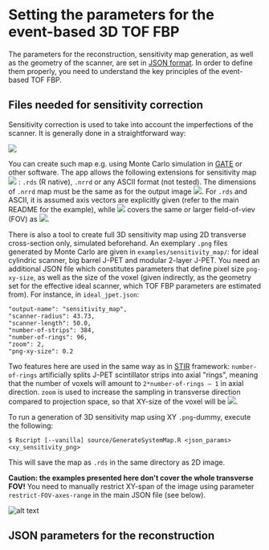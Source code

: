 # Setting the parameters for the event-based 3D TOF FBP
The parameters for the reconstruction, sensitivity map generation, as well as the geometry of the scanner, are set in [JSON format](https://www.json.org/json-en.html). In order to define them properly, you need to understand the key principles of the event-based TOF FBP.

## Files needed for sensitivity correction
Sensitivity correction is used to take into account the imperfections of the scanner. It is generally done in a straightforward way:

<img src="https://latex.codecogs.com/svg.latex?
\mathrm{Img}_{corrected}=\mathrm{Img}_{ini}/\mathrm{Sens.map}."/>

You can create such map e.g. using Monte Carlo simulation in [GATE](http://www.opengatecollaboration.org/) or other software. The app allows the following extensions for sensitivity map <img src="https://latex.codecogs.com/svg.latex?\mathrm{Sens.map}"/> : ```.rds``` (R native), ```.nrrd``` or any ASCII format (not tested). The dimensions of ```.nrrd``` map must be the same as for the output image <img src="https://latex.codecogs.com/svg.latex?\mathrm{Img}_{ini}"/>. For ```.rds``` and ASCII, it is assumed axis vectors are explicitly given (refer to the main README for the example), while <img src="https://latex.codecogs.com/svg.latex?\mathrm{Sens.map}"/> covers the same or larger field-of-viev (FOV) as <img src="https://latex.codecogs.com/svg.latex?\mathrm{Img}_{ini}"/>.

There is also a tool to create full 3D sensitivity map using 2D transverse cross-section only, simulated beforehand. An exemplary ```.png``` files generated by Monte Carlo are given in ```examples/sensitivity_map/```: for ideal cylindric scanner, big barrel J-PET and modular 2-layer J-PET. You need an additional JSON file which constitutes parameters that define pixel size ```png-xy-size```, as well as the size of the voxel (given indirectly, as the geometry set for the effective ideal scanner, which TOF FBP parameters are estimated from). For instance, in ```ideal_jpet.json```:

```
"output-name": "sensitivity_map",
"scanner-radius": 43.73,
"scanner-length": 50.0,
"number-of-strips": 384,
"number-of-rings": 96,
"zoom": 2,
"png-xy-size": 0.2
```
Two features here are used in the same way as in [STIR](http://stir.sourceforge.net/) framework: ```number-of-rings``` artificially splits J-PET scintillator strips into axial "rings", meaning that the number of voxels will amount to ```2*number-of-rings – 1``` in axial direction. ```zoom``` is used to increase the sampling in transverse direction compared to projection space, so that XY-size of the voxel will be <img src="https://latex.codecogs.com/svg.latex?\Delta xy = \pi R/(N_{strips}\cdot \mathrm{zoom})"/>.

To run a generation of 3D sensitivity map using XY ```.png```-dummy, execute the following:
```
$ Rscript [--vanilla] source/GenerateSystemMap.R <json_params> <xy_sensitivity_png>
```
This will save the map as ```.rds``` in the same directory as 2D image.

**Caution: the examples presented here don't cover the whole transverse FOV!** You need to manually restrict XY-span of the image using parameter ```restrict-FOV-axes-range``` in the main JSON file (see below).

![alt text](https://github.com/rshopa/event-based-tof-fbp/blob/master/images/FOV_sizes.png)

## JSON parameters for the reconstruction
